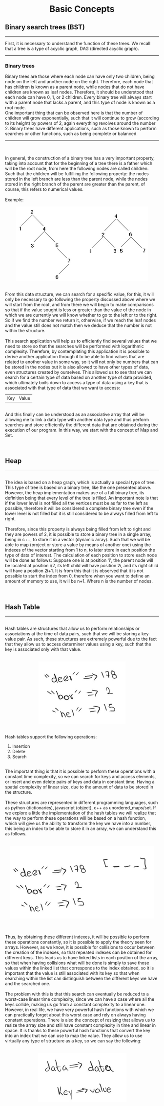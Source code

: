 <h1 align="center">Basic Concepts</h1>

<h2>Binary search trees (BST)</h2>
<hr>
<p>
	First, it is necessary to understand the function of these trees. We recall that a tree is a type of acyclic graph, DAG (directed acyclic graph).
	<br>
	<hr>
	<h3>Binary trees </h3>
	Binary trees are those where each node can have only two children, being node on the left and another node on the right. Therefore, each node that has children is known as a parent node, while nodes that do not have children are known as leaf nodes. Therefore, it should be understood that each node can have 0, 1, or 2 children. Every binary tree will always start with a parent node that lacks a parent, and this type of node is known as a root node.
	<br>
	One important thing that can be observed here is that the number of children will grow exponentially, such that it will continue to grow (according to its height) by powers of 2, again everything revolves around the number 2.
	Binary trees have different applications, such as those known to perform searches or other functions, such as being complete or balanced.
	<hr><br><br>
	In general, the construction of a binary tree has a very important property, taking into account that for the beginning of a tree there is a father which will be the root node, from here the following nodes are called children. Such that the children will be fulfilling the following property: the nodes stored in the left branch are less than the parent node, while the nodes stored in the right branch of the parent are greater than the parent, of course, this refers to numerical values.
	<br><br>
	Example:
	<br>
	<p align="center"><img src="./images/binaryTree.jpg"><br></p>
	<br>
	From this data structure, we can search for a specific value, for this, it will only be necessary to go following the property discussed above where we will start from the root, and from there we will begin to make comparisons so that if the value sought is less or greater than the value of the node in which we are currently we will know whether to go to the left or to the right. So if we find the number we return it, otherwise, if we reach the leaf nodes and the value still does not match then we deduce that the number is not within the structure.
	<br><br>
	This search application will help us to efficiently find several values that we need to store so that the searches will be performed with logarithmic complexity. Therefore, by contemplating this application it is possible to derive another application through it to be able to find values that are related to another value in some way, so it will not only be numbers that can be stored in the nodes but it is also allowed to have other types of data, even structures created by ourselves.
	This allowed us to see that we can search for a certain type of data based on another type of data provided, which ultimately boils down to access a type of data using a key that is associated with that type of data that we want to access:
	<br>
	<p align="center"><table class="default">
	<tr>
    <td>Key</td>
    <td>Value</td>
	</table></p><br><nr>
	And this finally can be understood as an associative array that will be allowing me to link a data type with another data type and thus perform searches and store efficiently the different data that are obtained during the execution of our program. In this way, we start with the concept of Map and Set.
	<br><br><br>
	<h2>Heap</h2>
	<hr><br>
	The idea is based on a heap graph, which is actually a special type of tree. This type of tree is based on a binary tree, like the one presented above. However, the heap implementation makes use of a full binary tree, its definition being that every level of the tree is filled. An important note is that if the lower level is not filled all the vertices must be as far to the left as possible, therefore it will be considered a complete binary tree even if the lower level is not filled but it is still considered to be always filled from left to right. <br><br>
	Therefore, since this property is always being filled from left to right and they are powers of 2, it is possible to store a binary tree in a single array, being in c++, to store it in a vector (dynamic array).
	Such that we will be able to map (project or store a value by means of another one) using the indexes of the vector starting from 1 to n, to later store in each position the type of data of interest. The calculation of each position to store each node will be done as follows:
	Suppose one is at position 'i', the parent node will be located at position i/2, its left child will have position 2i, and its right child will have a position 2i+1.
	It is from this that it is observed that it is not possible to start the index from 0, therefore when you want to define an amount of memory to use, it will be n+1. Where n is the number of nodes.<br><br><br>
	<h2>Hash Table</h2>
	<hr><br>
	Hash tables are structures that allow us to perform relationships or associations at the time of data pairs, such that we will be storing a key-value pair. As such, these structures are extremely powerful due to the fact that they allow us to access determiner values using a key, such that the key is associated only with that value.
	<br><br>
	<p align="center"><img src="./images/hash1.jpg"><br></p>
	<br>
	Hash tables support the following operations:<br>
	<ol>
	<li>Insertion</li>
	<li>Delete</li>
	<li>Search</li>
	</ol><br>
	The important thing is that it is possible to perform these operations with a constant time complexity, so we can search for keys and access elements, or insert and even delete pairs of keys and data in constant time. Having a spatial complexity of linear size, due to the amount of data to be stored in the structure.<br><br>
	These structures are represented in different programming languages, such as python (dictionaries), javascript (object), c++ as unordered_maps/set. 
	If we explore a little the implementation of the hash tables we will realize that the way to perform these operations will be based on a hash function, which will give us the ability to transform the key we have into a number, this being an index to be able to store it in an array, we can understand this as follows.<br><br>
	<p align="center"><img src="./images/hash2.jpg"><br></p>
	<br><br>
	Thus, by obtaining these different indexes, it will be possible to perform these operations constantly, so it is possible to apply the theory seen for arrays. However, as we know, it is possible for collisions to occur between the creation of the indexes, so that repeated indexes can be obtained for different keys. This leads us to have linked lists in each position of the array, so that when having collisions what will be done is simply to save those values within the linked list that corresponds to the index obtained, so it is important that the value is still associated with its key so that when searching within the list can distinguish between the different keys we have and the searched one.<br><br>
	The problem with this is that this search can eventually be reduced to a worst-case linear time complexity, since we can have a case where all the keys collide, making us go from a constant complexity to a linear one. However, in real life, we have very powerful hash functions with which we can practically forget about this worst case and rely on always having constant operations. There is also the concept of resizing that allows us to resize the array size and still have constant complexity in time and linear in space. 
	It is thanks to these powerful hash functions that convert the key into an index that we can use to map the value. They allow us to use virtually any type of structure as a key, so we can say the following:
	<br><br>
	<p align="center"><img src="./images/hash3.jpg"><br></p>
</p>

